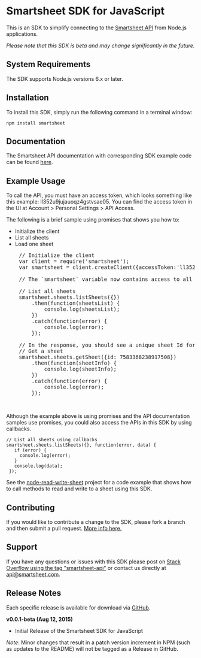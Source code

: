 # Smartsheet SDK for JavaScript

This is an SDK to simplify connecting to the [Smartsheet API](http://www.smartsheet.com/developers/api-documentation) from Node.js applications.

*Please note that this SDK is beta and may change significantly in the future.*

## System Requirements

The SDK supports Node.js versions 6.x or later.

## Installation

To install this SDK, simply run the following command in a terminal window: 

    npm install smartsheet

## Documentation

The Smartsheet API documentation with corresponding SDK example code can be found [here](http://www.smartsheet.com/developers/api-documentation). 

## Example Usage

To call the API, you must have an access token, which looks something like this example: ll352u9jujauoqz4gstvsae05. You can find the access token in the UI at Account > Personal Settings > API Access. 

The following is a brief sample using promises that shows you how to:

* Initialize the client
* List all sheets
* Load one sheet

<pre class="center-column">
    // Initialize the client
    var client = require('smartsheet');
    var smartsheet = client.createClient({accessToken:'ll352u9jujauoqz4gstvsae05'});

    // The `smartsheet` variable now contains access to all of the APIs.

    // List all sheets
    smartsheet.sheets.listSheets({})
        .then(function(sheetsList) {
            console.log(sheetsList);
        })
        .catch(function(error) {
            console.log(error);
        });

    // In the response, you should see a unique sheet Id for each sheet.
    // Get a sheet
    smartsheet.sheets.getSheet({id: 7583368238917508})
        .then(function(sheetInfo) {
            console.log(sheetInfo);
        })
        .catch(function(error) {
            console.log(error);
        });
</pre>
<br/>

Although the example above is using promises and the API documentation samples use promises, you could also access the APIs in this SDK by using callbacks.

    // List all sheets using callbacks
    smartsheet.sheets.listSheets({}, function(error, data) {
       if (error) {
         console.log(error);
       }
       console.log(data);
     });

 See the [node-read-write-sheet](https://github.com/smartsheet-samples/node-read-write-sheet) project for a code example that shows how to call methods to read and write to a sheet using this SDK.

## Contributing

If you would like to contribute a change to the SDK, please fork a branch and then submit a pull request.
[More info here.](https://help.github.com/articles/using-pull-requests)

## Support

If you have any questions or issues with this SDK please post on [Stack Overflow using the tag "smartsheet-api"](http://stackoverflow.com/questions/tagged/smartsheet-api) or contact us directly at api@smartsheet.com.

## Release Notes

Each specific release is available for download via [GitHub](https://github.com/smartsheet-platform/smartsheet-javascript-sdk/tags).

**v0.0.1-beta (Aug 12, 2015)**
* Initial Release of the Smartsheet SDK for JavaScript

*Note*: Minor changes that result in a patch version increment in NPM (such as updates to the README) will not be tagged as a Release in GitHub.
